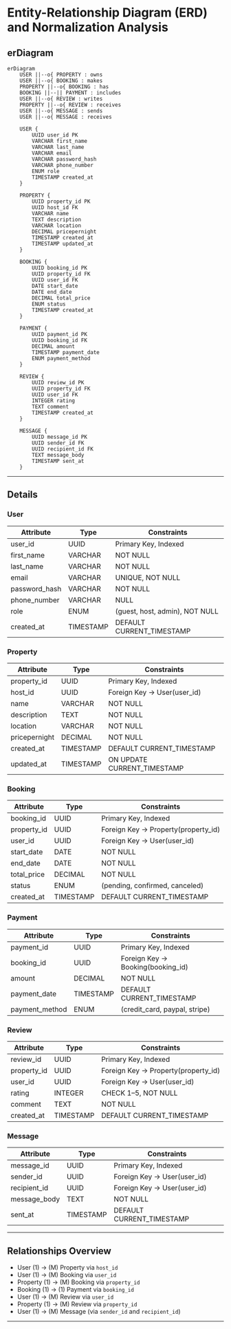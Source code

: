 # Entity-Relationship Diagram (ERD) and Normalization Analysis

## erDiagram

```mermaid
erDiagram
    USER ||--o{ PROPERTY : owns
    USER ||--o{ BOOKING : makes
    PROPERTY ||--o{ BOOKING : has
    BOOKING ||--|| PAYMENT : includes
    USER ||--o{ REVIEW : writes
    PROPERTY ||--o{ REVIEW : receives
    USER ||--o{ MESSAGE : sends
    USER ||--o{ MESSAGE : receives

    USER {
        UUID user_id PK
        VARCHAR first_name
        VARCHAR last_name
        VARCHAR email
        VARCHAR password_hash
        VARCHAR phone_number
        ENUM role
        TIMESTAMP created_at
    }

    PROPERTY {
        UUID property_id PK
        UUID host_id FK
        VARCHAR name
        TEXT description
        VARCHAR location
        DECIMAL pricepernight
        TIMESTAMP created_at
        TIMESTAMP updated_at
    }

    BOOKING {
        UUID booking_id PK
        UUID property_id FK
        UUID user_id FK
        DATE start_date
        DATE end_date
        DECIMAL total_price
        ENUM status
        TIMESTAMP created_at
    }

    PAYMENT {
        UUID payment_id PK
        UUID booking_id FK
        DECIMAL amount
        TIMESTAMP payment_date
        ENUM payment_method
    }

    REVIEW {
        UUID review_id PK
        UUID property_id FK
        UUID user_id FK
        INTEGER rating
        TEXT comment
        TIMESTAMP created_at
    }

    MESSAGE {
        UUID message_id PK
        UUID sender_id FK
        UUID recipient_id FK
        TEXT message_body
        TIMESTAMP sent_at
    }

```

---

## Details

### User

| Attribute      | Type      | Constraints                          |
|----------------|-----------|--------------------------------------|
| user_id        | UUID      | Primary Key, Indexed                 |
| first_name     | VARCHAR   | NOT NULL                             |
| last_name      | VARCHAR   | NOT NULL                             |
| email          | VARCHAR   | UNIQUE, NOT NULL                     |
| password_hash  | VARCHAR   | NOT NULL                             |
| phone_number   | VARCHAR   | NULL                                 |
| role           | ENUM      | (guest, host, admin), NOT NULL       |
| created_at     | TIMESTAMP | DEFAULT CURRENT_TIMESTAMP            |

### Property

| Attribute       | Type      | Constraints                          |
|------------------|-----------|--------------------------------------|
| property_id      | UUID      | Primary Key, Indexed                 |
| host_id          | UUID      | Foreign Key → User(user_id)         |
| name             | VARCHAR   | NOT NULL                             |
| description      | TEXT      | NOT NULL                             |
| location         | VARCHAR   | NOT NULL                             |
| pricepernight    | DECIMAL   | NOT NULL                             |
| created_at       | TIMESTAMP | DEFAULT CURRENT_TIMESTAMP            |
| updated_at       | TIMESTAMP | ON UPDATE CURRENT_TIMESTAMP          |

### Booking

| Attribute     | Type      | Constraints                          |
|---------------|-----------|--------------------------------------|
| booking_id    | UUID      | Primary Key, Indexed                 |
| property_id   | UUID      | Foreign Key → Property(property_id)  |
| user_id       | UUID      | Foreign Key → User(user_id)         |
| start_date    | DATE      | NOT NULL                             |
| end_date      | DATE      | NOT NULL                             |
| total_price   | DECIMAL   | NOT NULL                             |
| status        | ENUM      | (pending, confirmed, canceled)       |
| created_at    | TIMESTAMP | DEFAULT CURRENT_TIMESTAMP            |

### Payment

| Attribute      | Type      | Constraints                          |
|----------------|-----------|--------------------------------------|
| payment_id     | UUID      | Primary Key, Indexed                 |
| booking_id     | UUID      | Foreign Key → Booking(booking_id)   |
| amount         | DECIMAL   | NOT NULL                             |
| payment_date   | TIMESTAMP | DEFAULT CURRENT_TIMESTAMP            |
| payment_method | ENUM      | (credit_card, paypal, stripe)        |

### Review

| Attribute     | Type      | Constraints                          |
|---------------|-----------|--------------------------------------|
| review_id     | UUID      | Primary Key, Indexed                 |
| property_id   | UUID      | Foreign Key → Property(property_id)  |
| user_id       | UUID      | Foreign Key → User(user_id)         |
| rating        | INTEGER   | CHECK 1–5, NOT NULL                  |
| comment       | TEXT      | NOT NULL                             |
| created_at    | TIMESTAMP | DEFAULT CURRENT_TIMESTAMP            |

### Message

| Attribute      | Type      | Constraints                          |
|----------------|-----------|--------------------------------------|
| message_id     | UUID      | Primary Key, Indexed                 |
| sender_id      | UUID      | Foreign Key → User(user_id)         |
| recipient_id   | UUID      | Foreign Key → User(user_id)         |
| message_body   | TEXT      | NOT NULL                             |
| sent_at        | TIMESTAMP | DEFAULT CURRENT_TIMESTAMP            |

---

## Relationships Overview

- User (1) → (M) Property via `host_id`
- User (1) → (M) Booking via `user_id`
- Property (1) → (M) Booking via `property_id`
- Booking (1) → (1) Payment via `booking_id`
- User (1) → (M) Review via `user_id`
- Property (1) → (M) Review via `property_id`
- User (1) → (M) Message (via `sender_id` and `recipient_id`)

---

